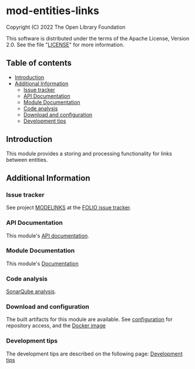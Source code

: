 # mod-entities-links

Copyright (C) 2022 The Open Library Foundation

This software is distributed under the terms of the Apache License,
Version 2.0. See the file "[LICENSE](LICENSE)" for more information.

## Table of contents

  * [Introduction](#introduction)
  * [Additional Information](#additional-information)
    * [Issue tracker](#issue-tracker)
    * [API Documentation](#api-documentation)
    * [Module Documentation](#module-documentation)
    * [Code analysis](#code-analysis)
    * [Download and configuration](#download-and-configuration)
    * [Development tips](#development-tips)


## Introduction

This module provides a storing and processing functionality for links between entities.

## Additional Information
### Issue tracker

See project [MODELINKS](https://issues.folio.org/browse/MODELINKS)
at the [FOLIO issue tracker](https://dev.folio.org/guidelines/issue-tracker/).

### API Documentation

This module's [API documentation](https://dev.folio.org/reference/api/#mod-entities-links).

### Module Documentation
This module's [Documentation](doc/documentation.md)

### Code analysis

[SonarQube analysis](https://sonarcloud.io/dashboard?id=org.folio%3Amod-entities-links).

### Download and configuration

The built artifacts for this module are available.
See [configuration](https://dev.folio.org/download/artifacts) for repository access,
and the [Docker image](https://hub.docker.com/r/folioorg/mod-entities-links/)

### Development tips

The development tips are described on the following page: [Development tips](doc/development.md)
